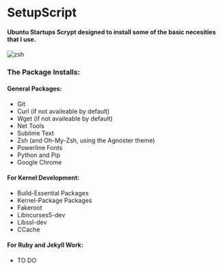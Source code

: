 # SetupScript
#### Ubuntu Startups Scrypt designed to install some of the basic necesities that I use.

![zsh](https://cloud.githubusercontent.com/assets/7153954/26794198/c05c41a8-49ee-11e7-80e6-1050b4e61d2c.png)

### The Package Installs:

#### General Packages:

* Git
* Curl (if not availeable by default)
* Wget (if not availeable by default)
* Net Tools
* Sublime Text
* Zsh (and Oh-My-Zsh, using the Agnoster theme)
* Powerline Fonts
* Python and Pip
* Google Chrome

#### For Kernel Development:

* Build-Essential Packages
* Kernel-Package Packages
* Fakeroot
* Libncurses5-dev
* Libssl-dev
* CCache

#### For Ruby and Jekyll Work:

* TO DO